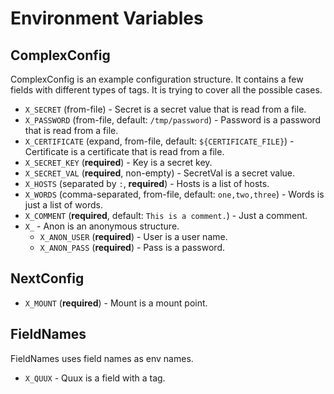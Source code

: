 # Environment Variables

## ComplexConfig

ComplexConfig is an example configuration structure.
It contains a few fields with different types of tags.
It is trying to cover all the possible cases.

 - `X_SECRET` (from-file) - Secret is a secret value that is read from a file.
 - `X_PASSWORD` (from-file, default: `/tmp/password`) - Password is a password that is read from a file.
 - `X_CERTIFICATE` (expand, from-file, default: `${CERTIFICATE_FILE}`) - Certificate is a certificate that is read from a file.
 - `X_SECRET_KEY` (**required**) - Key is a secret key.
 - `X_SECRET_VAL` (**required**, non-empty) - SecretVal is a secret value.
 - `X_HOSTS` (separated by `:`, **required**) - Hosts is a list of hosts.
 - `X_WORDS` (comma-separated, from-file, default: `one,two,three`) - Words is just a list of words.
 - `X_COMMENT` (**required**, default: `This is a comment.`) - Just a comment.
 - `X_` - Anon is an anonymous structure.
   - `X_ANON_USER` (**required**) - User is a user name.
   - `X_ANON_PASS` (**required**) - Pass is a password.

## NextConfig

 - `X_MOUNT` (**required**) - Mount is a mount point.

## FieldNames

FieldNames uses field names as env names.

 - `X_QUUX` - Quux is a field with a tag.
